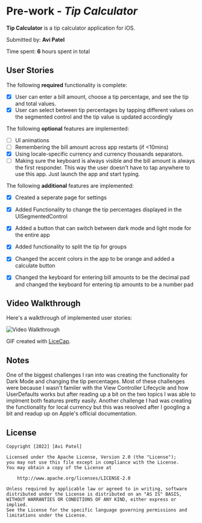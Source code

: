 # Pre-work - *Tip Calculator*

**Tip Calculator** is a tip calculator application for iOS.

Submitted by: **Avi Patel**

Time spent: **6** hours spent in total

## User Stories

The following **required** functionality is complete:

* [x] User can enter a bill amount, choose a tip percentage, and see the tip and total values.
* [x] User can select between tip percentages by tapping different values on the segmented control and the tip value is updated accordingly

The following **optional** features are implemented:

* [ ] UI animations
* [ ] Remembering the bill amount across app restarts (if <10mins)
* [x] Using locale-specific currency and currency thousands separators.
* [ ] Making sure the keyboard is always visible and the bill amount is always the first responder. This way the user doesn't have to tap anywhere to use this app. Just launch the app and start typing.

The following **additional** features are implemented:

- [x] Created a seperate page for settings 
- [x] Added Functionality to change the tip percentages displayed in the UISegmentedControl
- [x] Added a button that can switch between dark mode and light mode for the entire app
- [x] Added functionality to split the tip for groups
- [x] Changed the accent colors in the app to be orange and added a calculate button 
- [x] Changed the keyboard for entering bill amounts to be the decimal pad and changed the keyboard for entering tip amounts to be a number pad




## Video Walkthrough

Here's a walkthrough of implemented user stories:

<img src='tip-calc-recording.gif' title='Video Walkthrough' width='' alt='Video Walkthrough' />

GIF created with [LiceCap](http://www.cockos.com/licecap/).

## Notes

One of the biggest challenges I ran into was creating the functionality for Dark Mode and changing the tip percentages. Most of these challenges were because I wasn't familer with the View Controller Lifecycle and how UserDefaults works but after reading up a bit on the two topics I was able to implment both features pretty easily. Another challenge I had was creating the functionality for local currency but this was resolved after I googling a bit and readup up on Apple's official documentation.

## License

    Copyright [2022] [Avi Patel]

    Licensed under the Apache License, Version 2.0 (the "License");
    you may not use this file except in compliance with the License.
    You may obtain a copy of the License at

        http://www.apache.org/licenses/LICENSE-2.0

    Unless required by applicable law or agreed to in writing, software
    distributed under the License is distributed on an "AS IS" BASIS,
    WITHOUT WARRANTIES OR CONDITIONS OF ANY KIND, either express or implied.
    See the License for the specific language governing permissions and
    limitations under the License.